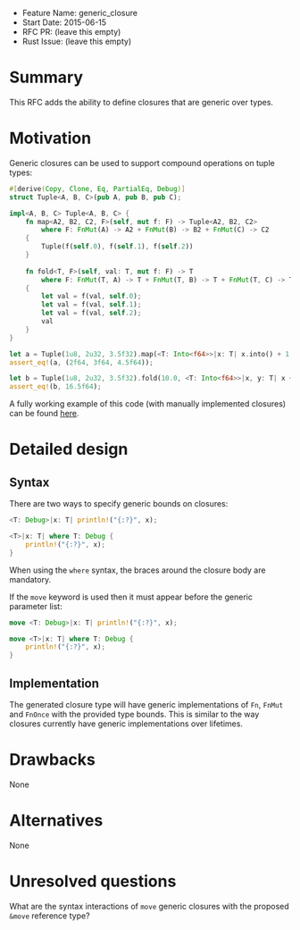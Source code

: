 - Feature Name: generic_closure
- Start Date: 2015-06-15
- RFC PR: (leave this empty)
- Rust Issue: (leave this empty)

# Summary
[summary]: #summary

This RFC adds the ability to define closures that are generic over types.

# Motivation
[motivation]: #motivation

Generic closures can be used to support compound operations on tuple types:

```rust
#[derive(Copy, Clone, Eq, PartialEq, Debug)]
struct Tuple<A, B, C>(pub A, pub B, pub C);

impl<A, B, C> Tuple<A, B, C> {
    fn map<A2, B2, C2, F>(self, mut f: F) -> Tuple<A2, B2, C2>
        where F: FnMut(A) -> A2 + FnMut(B) -> B2 + FnMut(C) -> C2
    {
        Tuple(f(self.0), f(self.1), f(self.2))
    }
    
    fn fold<T, F>(self, val: T, mut f: F) -> T
        where F: FnMut(T, A) -> T + FnMut(T, B) -> T + FnMut(T, C) -> T
    {
        let val = f(val, self.0);
        let val = f(val, self.1);
        let val = f(val, self.2);
        val
    }
}

let a = Tuple(1u8, 2u32, 3.5f32).map(<T: Into<f64>>|x: T| x.into() + 1.0);
assert_eq!(a, (2f64, 3f64, 4.5f64));

let b = Tuple(1u8, 2u32, 3.5f32).fold(10.0, <T: Into<f64>>|x, y: T| x + y.into());
assert_eq!(b, 16.5f64);
```

A fully working example of this code (with manually implemented closures) can be found [here](https://play.rust-lang.org/?gist=ea867336945253752e31873fc752ec06&version=nightly&backtrace=0).

# Detailed design
[design]: #detailed-design

## Syntax

There are two ways to specify generic bounds on closures:

```rust
<T: Debug>|x: T| println!("{:?}", x);

<T>|x: T| where T: Debug {
    println!("{:?}", x);
}
```

When using the `where` syntax, the braces around the closure body are mandatory.

If the `move` keyword is used then it must appear before the generic parameter list:

```rust
move <T: Debug>|x: T| println!("{:?}", x);

move <T>|x: T| where T: Debug {
    println!("{:?}", x);
}
```

## Implementation

The generated closure type will have generic implementations of `Fn`, `FnMut` and `FnOnce` with the provided type bounds. This is similar to the way closures currently have generic implementations over lifetimes.

# Drawbacks
[drawbacks]: #drawbacks

None

# Alternatives
[alternatives]: #alternatives

None

# Unresolved questions
[unresolved]: #unresolved-questions

What are the syntax interactions of `move` generic closures with the proposed `&move` reference type?
